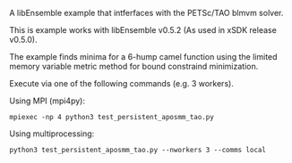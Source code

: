 A libEnsemble example that intferfaces with the PETSc/TAO blmvm solver.

This is example works with libEnsemble v0.5.2 (As used in xSDK release v0.5.0).

The example finds minima for a 6-hump camel function using the limited memory
variable metric method for bound constraind minimization.

Execute via one of the following commands (e.g. 3 workers).

Using MPI (mpi4py):

    mpiexec -np 4 python3 test_persistent_aposmm_tao.py

Using multiprocessing:

    python3 test_persistent_aposmm_tao.py --nworkers 3 --comms local
